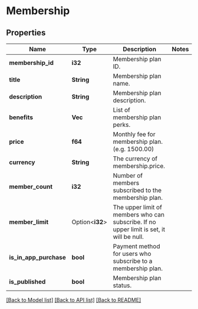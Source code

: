 # Membership

## Properties

Name | Type | Description | Notes
------------ | ------------- | ------------- | -------------
**membership_id** | **i32** | Membership plan ID. | 
**title** | **String** | Membership plan name. | 
**description** | **String** | Membership plan description. | 
**benefits** | **Vec<String>** | List of membership plan perks. | 
**price** | **f64** | Monthly fee for membership plan. (e.g. 1500.00) | 
**currency** | **String** | The currency of membership.price. | 
**member_count** | **i32** | Number of members subscribed to the membership plan. | 
**member_limit** | Option<**i32**> | The upper limit of members who can subscribe. If no upper limit is set, it will be null. | 
**is_in_app_purchase** | **bool** | Payment method for users who subscribe to a membership plan. | 
**is_published** | **bool** | Membership plan status. | 

[[Back to Model list]](../README.md#documentation-for-models) [[Back to API list]](../README.md#documentation-for-api-endpoints) [[Back to README]](../README.md)


